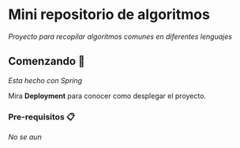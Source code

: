 # Mini repositorio de algoritmos

_Proyecto para recopilar algoritmos comunes en diferentes lenguajes_

## Comenzando 🚀

_Esta hecho con Spring_

Mira **Deployment** para conocer como desplegar el proyecto.


### Pre-requisitos 📋

_No se aun_
